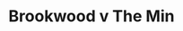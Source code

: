 ---
year: "2004"
serialNumber: "0298"
game: "Brookwood"
title: "Brookwood v The Min"
gameLocation: "Brookwood"
gameDate: ""
result: ""
resultType: ""
type: "game"
---